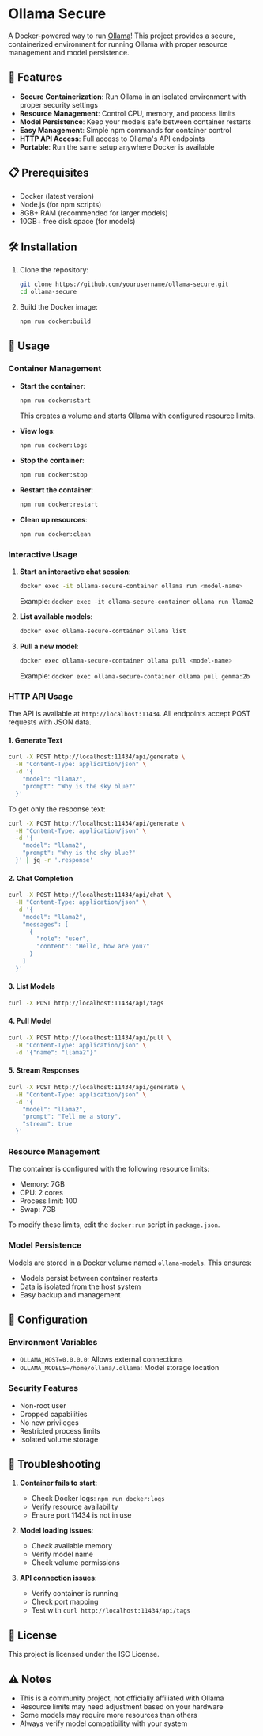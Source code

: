 # Ollama Secure

A Docker-powered way to run [Ollama](https://ollama.ai)! This project provides a secure, containerized environment for running Ollama with proper resource management and model persistence.

## 🎯 Features

- **Secure Containerization**: Run Ollama in an isolated environment with proper security settings
- **Resource Management**: Control CPU, memory, and process limits
- **Model Persistence**: Keep your models safe between container restarts
- **Easy Management**: Simple npm commands for container control
- **HTTP API Access**: Full access to Ollama's API endpoints
- **Portable**: Run the same setup anywhere Docker is available

## 📋 Prerequisites

- Docker (latest version)
- Node.js (for npm scripts)
- 8GB+ RAM (recommended for larger models)
- 10GB+ free disk space (for models)

## 🛠️ Installation

1. Clone the repository:
   ```bash
   git clone https://github.com/yourusername/ollama-secure.git
   cd ollama-secure
   ```

2. Build the Docker image:
   ```bash
   npm run docker:build
   ```

## 🚀 Usage

### Container Management

- **Start the container**:
  ```bash
  npm run docker:start
  ```
  This creates a volume and starts Ollama with configured resource limits.

- **View logs**:
  ```bash
  npm run docker:logs
  ```

- **Stop the container**:
  ```bash
  npm run docker:stop
  ```

- **Restart the container**:
  ```bash
  npm run docker:restart
  ```

- **Clean up resources**:
  ```bash
  npm run docker:clean
  ```

### Interactive Usage

1. **Start an interactive chat session**:
   ```bash
   docker exec -it ollama-secure-container ollama run <model-name>
   ```
   Example: `docker exec -it ollama-secure-container ollama run llama2`

2. **List available models**:
   ```bash
   docker exec ollama-secure-container ollama list
   ```

3. **Pull a new model**:
   ```bash
   docker exec ollama-secure-container ollama pull <model-name>
   ```
   Example: `docker exec ollama-secure-container ollama pull gemma:2b`

### HTTP API Usage

The API is available at `http://localhost:11434`. All endpoints accept POST requests with JSON data.

#### 1. Generate Text
```bash
curl -X POST http://localhost:11434/api/generate \
  -H "Content-Type: application/json" \
  -d '{
    "model": "llama2",
    "prompt": "Why is the sky blue?"
  }'
```

To get only the response text:
```bash
curl -X POST http://localhost:11434/api/generate \
  -H "Content-Type: application/json" \
  -d '{
    "model": "llama2",
    "prompt": "Why is the sky blue?"
  }' | jq -r '.response'
```

#### 2. Chat Completion
```bash
curl -X POST http://localhost:11434/api/chat \
  -H "Content-Type: application/json" \
  -d '{
    "model": "llama2",
    "messages": [
      {
        "role": "user",
        "content": "Hello, how are you?"
      }
    ]
  }'
```

#### 3. List Models
```bash
curl -X POST http://localhost:11434/api/tags
```

#### 4. Pull Model
```bash
curl -X POST http://localhost:11434/api/pull \
  -H "Content-Type: application/json" \
  -d '{"name": "llama2"}'
```

#### 5. Stream Responses
```bash
curl -X POST http://localhost:11434/api/generate \
  -H "Content-Type: application/json" \
  -d '{
    "model": "llama2",
    "prompt": "Tell me a story",
    "stream": true
  }'
```

### Resource Management

The container is configured with the following resource limits:
- Memory: 7GB
- CPU: 2 cores
- Process limit: 100
- Swap: 7GB

To modify these limits, edit the `docker:run` script in `package.json`.

### Model Persistence

Models are stored in a Docker volume named `ollama-models`. This ensures:
- Models persist between container restarts
- Data is isolated from the host system
- Easy backup and management

## 🔧 Configuration

### Environment Variables
- `OLLAMA_HOST=0.0.0.0`: Allows external connections
- `OLLAMA_MODELS=/home/ollama/.ollama`: Model storage location

### Security Features
- Non-root user
- Dropped capabilities
- No new privileges
- Restricted process limits
- Isolated volume storage

## 🐛 Troubleshooting

1. **Container fails to start**:
   - Check Docker logs: `npm run docker:logs`
   - Verify resource availability
   - Ensure port 11434 is not in use

2. **Model loading issues**:
   - Check available memory
   - Verify model name
   - Check volume permissions

3. **API connection issues**:
   - Verify container is running
   - Check port mapping
   - Test with `curl http://localhost:11434/api/tags`

## 📝 License

This project is licensed under the ISC License.

## ⚠️ Notes

- This is a community project, not officially affiliated with Ollama
- Resource limits may need adjustment based on your hardware
- Some models may require more resources than others
- Always verify model compatibility with your system 